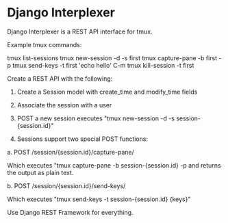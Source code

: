 # Django Interplexer

Django Interplexer is a REST API interface for tmux.

Example tmux commands:

tmux list-sessions
tmux new-session -d -s first
tmux capture-pane -b first -p
tmux send-keys -t first 'echo hello' C-m
tmux kill-session -t first

Create a REST API with the following:

1. Create a Session model with create_time and modify_time fields

2. Associate the session with a user

3. POST a new session executes "tmux new-session -d -s session-{session.id}"

4. Sessions support two special POST functions:

a. POST /session/{session.id}/capture-pane/

Which executes "tmux capture-pane -b session-{session.id} -p and returns the
output as plain text.

b. POST /session/{session.id}/send-keys/

Which executes "tmux send-keys -t session-{session.id} {keys}"

Use Django REST Framework for everything.
